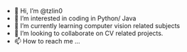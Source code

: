- 👋 Hi, I’m @tzlin0
- 👀 I’m interested in coding in Python/ Java
- 🌱 I’m currently learning computer vision related subjects
- 💞️ I’m looking to collaborate on CV related projects. 
- 📫 How to reach me ...

<!---
tzlin0/tzlin0 is a ✨ special ✨ repository because its `README.md` (this file) appears on your GitHub profile.
You can click the Preview link to take a look at your changes.
--->
